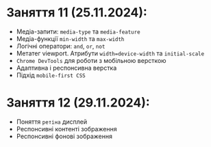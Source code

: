 # Заняття 11 (25.11.2024):

- Медіа-запити: `media-type` та `media-feature`
- Медіа-функції `min-width` та `max-width`
- Логічні оператори: `and`, `or`, `not`
- Метатег viewport. Атрибути `width=device-width` та `initial-scale`
- `Chrome DevTools` для роботи з мобільною версткою
- Адаптивна і респонсивна верстка
- Підхід `mobile-first CSS`

# Заняття 12 (29.11.2024):

- Поняття `ретіна` дисплей
- Респонсивні контенті зображення
- Респонсивні фонові зображення
